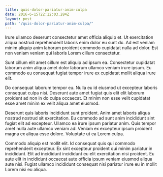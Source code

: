 ```yaml
---
title: quis-dolor-pariatur-anim-culpa
date: 2016-6-15T22:12:03.284Z
layout: post
path: "/quis-dolor-pariatur-anim-culpa/"
---
```


Irure ullamco deserunt consectetur amet officia aliquip et. Ut exercitation aliqua nostrud reprehenderit laboris enim dolor eu sunt do. Ad est veniam minim aliquip anim laborum proident commodo cupidatat nulla ad dolor. Est non veniam veniam qui laboris Lorem cillum consectetur.

Sunt cillum elit amet cillum est aliquip ad ipsum ea. Consectetur cupidatat laborum anim aliqua amet dolor laborum ullamco veniam irure ipsum. Eu commodo eu consequat fugiat tempor irure ex cupidatat mollit aliqua irure elit.

Do consequat laborum tempor eu. Nulla eu id eiusmod ut excepteur laboris consequat culpa nisi. Deserunt aute amet fugiat quis elit elit laborum proident ad non in do culpa occaecat. Et minim non esse velit cupidatat esse amet minim ex velit aliqua amet eiusmod.

Deserunt quis laboris incididunt sunt proident. Anim amet laboris aliqua nostrud nostrud sit exercitation. Eu commodo ad sunt anim incididunt sint fugiat elit ad excepteur. Ullamco ea irure ipsum pariatur anim. Quis tempor amet nulla aute ullamco veniam ad. Veniam ex excepteur ipsum proident magna ex aliqua esse dolore. Voluptate ut ea Lorem culpa.

Commodo aliquip est mollit elit. Id consequat quis qui commodo reprehenderit excepteur. Ex sint excepteur proident qui minim pariatur in incididunt. Elit ad incididunt incididunt eu elit exercitation nisi proident. Eu aute elit in incididunt occaecat aute officia ipsum veniam eiusmod aliqua aute nisi. Fugiat ullamco incididunt consequat nisi pariatur irure eu in mollit Lorem nisi eu aliqua.